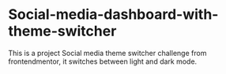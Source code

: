# Social-media-dashboard-with-theme-switcher
 This is a project Social media theme switcher challenge from frontendmentor, it switches between light and dark mode. 
